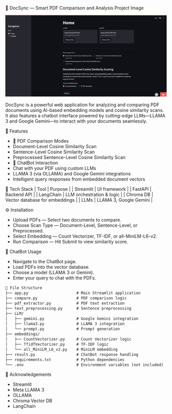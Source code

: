 

📘 DocSync — Smart PDF Comparison and Analysis
Project Image <p align="center">
  <img src="DocSync.png" alt="Project Image" width="900"/>
</p>

DocSync is a powerful web application for analyzing and comparing PDF documents using AI-based embedding models and cosine similarity scans. It also features a chatbot interface powered by cutting-edge LLMs—LLAMA 3 and Google Gemini—to interact with your documents seamlessly.

🚀 Features
- 🧠 PDF Comparison Modes
- Document-Level Cosine Similarity Scan
- Sentence-Level Cosine Similarity Scan
- Preprocessed Sentence-Level Cosine Similarity Scan
- 🤖 ChatBot Interaction
- Chat with your PDF using custom LLMs
- LLAMA 3 (via OLLAMA) and Google Gemini integrations
- Intelligent query responses from embedded document vectors

🔧 Tech Stack
| Tool | Purpose | 
| Streamlit | UI framework | 
| FastAPI | Backend API | 
| LangChain | LLM orchestration & logic | 
| Chroma DB | Vector database for embeddings | 
| LLMs | LLAMA 3, Google Gemini | 



⚙️ Installation
- Upload PDFs — Select two documents to compare.
- Choose Scan Type — Document-Level, Sentence-Level, or Preprocessed.
- Select Embedding — Count Vectorizer, TF-IDF, or all-MiniLM-L6-v2.
- Run Comparison — Hit Submit to view similarity score.

💬 ChatBot Usage
- Navigate to the ChatBot page.
- Load PDFs into the vector database.
- Choose a model (LLAMA 3 or Gemini).
- Enter your query to chat with the PDFs.
```
📁 File Structure
├── app.py                     # Main Streamlit application
├── compare.py                 # PDF comparison logic
├── pdf_extractor.py           # PDF text extraction
├── text_preprocessing.py      # Sentence preprocessing
├── LLM/
│   ├── gemini.py              # Google Gemini integration
│   ├── llama3.py              # LLAMA 3 integration
│   └── prompt.py              # Prompt generation
├── embeddings/
│   ├── CountVectorizer.py     # Count Vectorizer logic
│   ├── TfidfVectorizer.py     # TF-IDF logic
│   └── all_MiniLM_L6_v2.py    # MiniLM embedding
├── result.py                  # ChatBot response handling
├── requirements.txt           # Python dependencies
└── .env                       # Environment variables (not included)

```

🙏 Acknowledgements
- Streamlit
- Meta LLAMA 3
- OLLAMA
- Chroma Vector DB
- LangChain


